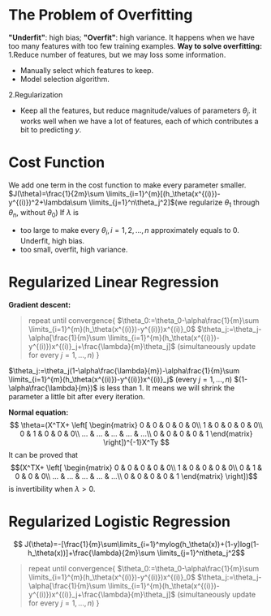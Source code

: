 # The Problem of Overfitting
**"Underfit"**: high bias;
**"Overfit"**: high variance. It happens when we have too many features with too few training examples.
**Way to solve overfitting:**
1.Reduce number of features, but we may loss some information.

- Manually select which features to keep.
- Model selection algorithm.

2.Regularization

- Keep all the features, but reduce magnitude/values of parameters $\theta_j$. it works well when we have a lot of features, each of which contributes a bit to predicting $y$.

# Cost Function
We add one term in the cost function to make every parameter smaller.
$J(\theta)=\frac{1}{2m}\sum \limits_{i=1}^{m}[(h_\theta(x^{(i)})-y^{(i)})^2+\lambda\sum \limits_{j=1}^n\theta_j^2]$(we regularize $\theta_1$ through $\theta_n$, without $\theta_0$)
If $\lambda$ is

- too large to make every $\theta_i,i=1,2,...,n$ approximately equals to 0. Underfit, high bias.
- too small, overfit, high variance.

# Regularized Linear Regression
**Gradient descent:**
>repeat until convergence{
>$\theta_0:=\theta_0-\alpha\frac{1}{m}\sum \limits_{i=1}^{m}(h_\theta(x^{(i)})-y^{(i)})x^{(i)}_0$
	$\theta_j:=\theta_j-\alpha[\frac{1}{m}\sum \limits_{i=1}^{m}(h_\theta(x^{(i)})-y^{(i)})x^{(i)}_j+\frac{\lambda}{m}\theta_j]$
	(simultaneously update for every $j=1,...,n$)
} 

$\theta_j:=\theta_j(1-\alpha\frac{\lambda}{m})-\alpha\frac{1}{m}\sum \limits_{i=1}^{m}(h_\theta(x^{(i)})-y^{(i)})x^{(i)}_j$
	(every $j=1,...,n$)
$(1-\alpha\frac{\lambda}{m})$ is less than 1. It means we will shrink the parameter a little bit after every iteration.

**Normal equation:**
$$
\theta=(X^TX+
 \left[ 
 \begin{matrix} 
0 & 0 & 0 & 0 & 0\\ 
1 & 0 & 0 & 0 & 0\\ 
0 & 1 & 0 & 0 & 0\\ 
... & ... & ... & ... & ...\\
0 & 0 & 0 & 0 & 1 
 \end{matrix} 
 \right])^{-1}X^Ty
 $$
 It can be proved that 
 $$(X^TX+
 \left[ 
 \begin{matrix} 
0 & 0 & 0 & 0 & 0\\ 
1 & 0 & 0 & 0 & 0\\ 
0 & 1 & 0 & 0 & 0\\ 
... & ... & ... & ... & ...\\
0 & 0 & 0 & 0 & 1 
 \end{matrix} 
 \right])$$
 is invertibility when $\lambda>0$.
 
# Regularized Logistic Regression
$$
J(\theta)=-[\frac{1}{m}\sum\limits_{i=1}^mylog(h_\theta(x))+(1-y)log(1-h_\theta(x))]+\frac{\lambda}{2m}\sum \limits_{j=1}^n\theta_j^2$$

>repeat until convergence{
>$\theta_0:=\theta_0-\alpha\frac{1}{m}\sum \limits_{i=1}^{m}(h_\theta(x^{(i)})-y^{(i)})x^{(i)}_0$
	$\theta_j:=\theta_j-\alpha[\frac{1}{m}\sum \limits_{i=1}^{m}(h_\theta(x^{(i)})-y^{(i)})x^{(i)}_j+\frac{\lambda}{m}\theta_j]$
	(simultaneously update for every $j=1,...,n$)
} 
<!--stackedit_data:
eyJoaXN0b3J5IjpbLTE0Mjc4NTUyMzJdfQ==
-->